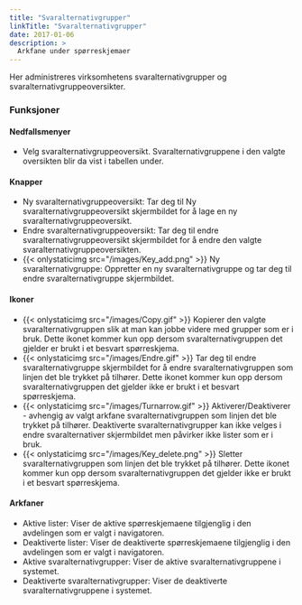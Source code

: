 ```yaml
---
title: "Svaralternativgrupper"
linkTitle: "Svaralternativgrupper"
date: 2017-01-06
description: >
  Arkfane under spørreskjemaer
---
```

Her administreres virksomhetens svaralternativgrupper og svaralternativgruppeoversikter. 

### Funksjoner

#### Nedfallsmenyer

- Velg svaralternativgruppeoversikt. Svaralternativgruppene i den valgte oversikten blir da vist i tabellen under.

#### Knapper

- Ny svaralternativgruppeoversikt: Tar deg til Ny svaralternativgruppeoversikt skjermbildet for å lage en ny svaralternativgruppeoversikt.
- Endre svaralternativgruppeoversikt: Tar deg til endre svaralternativgruppeoversikt skjermbildet for å endre den valgte svaralternativgruppeoversikten.
- {{< onlystaticimg src="/images/Key_add.png" >}} Ny svaralternativgruppe: Oppretter en ny svaralternativgruppe og tar deg til endre svaralternativgruppe skjermbildet.

#### Ikoner

- {{< onlystaticimg src="/images/Copy.gif" >}} Kopierer den valgte svaralternativgruppen slik at man kan jobbe videre med grupper som er i bruk. Dette ikonet kommer kun opp dersom svaralternativgruppen det gjelder er brukt i et besvart spørreskjema.
- {{< onlystaticimg src="/images/Endre.gif" >}} Tar deg til endre svaralternativgruppe skjermbildet for å endre svaralternativgruppen som linjen det ble trykket på tilhører. Dette ikonet kommer kun opp dersom svaralternativgruppen det gjelder ikke er brukt i et besvart spørreskjema.
- {{< onlystaticimg src="/images/Turnarrow.gif" >}} Aktiverer/Deaktiverer - avhengig av valgt arkfane svaralternativgruppen som linjen det ble trykket på tilhører. Deaktiverte svaralternativgrupper kan ikke velges i endre svaralternativer skjermbildet men påvirker ikke lister som er i bruk.
- {{< onlystaticimg src="/images/Key_delete.png" >}} Sletter svaralternativgruppen som linjen det ble trykket på tilhører. Dette ikonet kommer kun opp dersom svaralternativgruppen det gjelder ikke er brukt i et besvart spørreskjema.

#### Arkfaner

- Aktive lister: Viser de aktive spørreskjemaene tilgjenglig i den avdelingen som er valgt i navigatoren.
- Deaktiverte lister: Viser de deaktiverte spørreskjemaene tilgjenglig i den avdelingen som er valgt i navigatoren.
- Aktive svaralternativgrupper: Viser de aktive svaralternativgruppene i systemet.
- Deaktiverte svaralternativgrupper: Viser de deaktiverte svaralternativgruppene i systemet.
